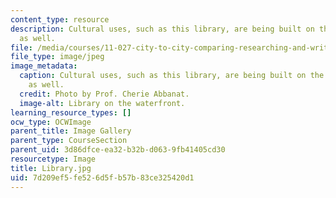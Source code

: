 ```yaml
---
content_type: resource
description: Cultural uses, such as this library, are being built on the waterfront
  as well.
file: /media/courses/11-027-city-to-city-comparing-researching-and-writing-about-cities-spring-2006/7d209ef5fe526d5fb57b83ce325420d1_Library.jpg
file_type: image/jpeg
image_metadata:
  caption: Cultural uses, such as this library, are being built on the waterfront
    as well.
  credit: Photo by Prof. Cherie Abbanat.
  image-alt: Library on the waterfront.
learning_resource_types: []
ocw_type: OCWImage
parent_title: Image Gallery
parent_type: CourseSection
parent_uid: 3d86dfce-ea32-b32b-d063-9fb41405cd30
resourcetype: Image
title: Library.jpg
uid: 7d209ef5-fe52-6d5f-b57b-83ce325420d1
---
```

